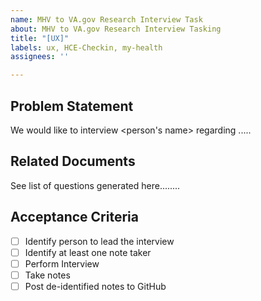 ```yaml
---
name: MHV to VA.gov Research Interview Task
about: MHV to VA.gov Research Interview Tasking
title: "[UX]"
labels: ux, HCE-Checkin, my-health
assignees: ''

---
```


## Problem Statement
We would like to interview <person's name> regarding .....

## Related Documents
See list of questions generated here........

## Acceptance Criteria
- [ ] Identify person to lead the interview
- [ ] Identify at least one note taker
- [ ] Perform Interview
- [ ] Take notes
- [ ] Post de-identified notes to GitHub
